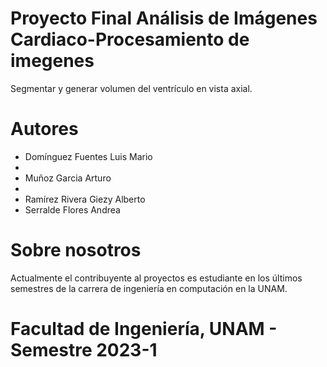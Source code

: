 # Proyecto Final Análisis de Imágenes Cardiaco-Procesamiento de imegenes
 Segmentar y generar volumen del ventrículo en vista axial.

# Autores 
  <ul>
      <li>Domínguez Fuentes Luis Mario<li>
      <li>Muñoz Garcia Arturo<li>
      <li>Ramírez Rivera Giezy Alberto</li>
      <li>Serralde Flores Andrea</li>

      
  </ul>
  
 
# Sobre nosotros

Actualmente el contribuyente al proyectos es estudiante en los últimos semestres de la carrera de ingeniería en computación en la UNAM.

# Facultad de Ingeniería, UNAM - Semestre 2023-1
